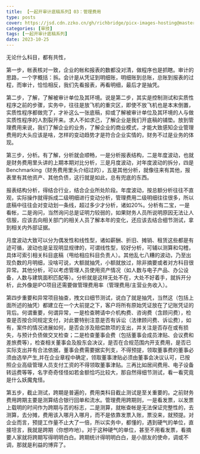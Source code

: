 ```yaml
---
title: 【一起开审计底稿系列】03：管理费用
type: posts
cover: https://jsd.cdn.zzko.cn/gh/richbridge/picx-images-hosting@master/thumbnail/CPA-审计.jpg
categories: [审技]
tags: [一起开审计底稿系列]
date: 2023-10-25
---
```

无论什么科目，都有共性，

第一步，帐表核对一致，企业的帐和报表的数都没对清，做程序也是抓瞎。审计的思路，一个字概括：拆。会计是从凭证到明细账，明细账到总账，总账到报表的过程，而审计，恰恰相反，我们先看报表，再看明细，最后才是抽凭。
 
第二步，了解，了解被审计单位及其环境。说是第二步，其实是控制测试和实质性程序之前的步骤，实务中，往往是放飞机的重灾区，即使不放飞机也是本末倒置，实质性程序都做完了，才补这么一张底稿，抑或了解被审计单位及其环境的人与做实质性程序的人割裂开来。求人不如求己，了解企业是我们开底稿的铺垫。放到管理费用来说，我们了解企业的业务，了解企业的商业模式，才能大致感知企业管理费用的大头应该是啥，怎样的变动趋势才是符合企业实情的，财务不过是业务的体现。
 
第三步，分析。有了解，分析就会顺畅，一是分析报表结构，二是年度波动，也就是财务费用里头讲的上期本期对比分析，三是月度波动，对年度波动的拆分，四是Benchmarking（财务费用里头介绍过的），五是其他分析，就像往来有其他，报表里有其他资产、其他负债，这行就是如此，总有兜底的东西。
 
报表结构分析，得结合行业，结合企业所处阶段。年度波动，按总额分析往往不直观，实际操作就得拆成二级明细进行变动分析，管理费用二级明细往往很多，所以底稿中往往会对变动划一条线，超过多少才分析，诸如20%。分析有二宝，一是看帐，二是询问，当然询问总是证明力较弱的，如果财务人员所说明原因无法让人信服，应该去向相关部门的相关人员了解本年的变化，还应该去结合细节测试，拿到相关内外部证据。
 
月度波动大致可以分为偶发性和线性型，诸如薪酬、折旧、摊销、租赁这些都是有迹可循，波动也是呈现明显规律的，可谓线性型，较好分析，可辅以测算和勾稽，具体可索引相关科目底稿（甩给相应科目负责人）。其他乱七八糟的波动，乃至出现负数的月明细，没啥可说，大额就抽凭，小额就放过，除非摘要或者对方科目很异常。其他分析，可以考虑管理人员使用资产情况（如人数与电子产品、办公设备，人数与建筑面积匹配等）。分析就是这样无处不在，大处不好着手，就拆开分析，此外像是IPO项目还需要做管理费用率（管理费用/主营业务收入）。
 
第四步重要和异常项目抽查，拽文曰细节测试，说白了就是抽凭，当然这（包括上面所述的抽凭）都建立在一个大前提之下，客户将所有原始凭证放在了记账凭证的背后。何谓重要，何谓异常，一是检查聘请中介机构费、咨询费（含顾问费），检查是否按合同规定支付，对此要特别注意是否有诉讼（法律顾问费、诉讼费），如有，案件的情况进展如何，是否会涉及赔偿款项的支出，并关注是否存在或有损失，与预计负债做交叉检查；二是检查董事会费（包括董事会成员津贴、会议费和差旅费等），检查相关董事会及股东会决议，是否在合规范围内开支费用，是否已实际支出并有合法依据，董事会费需要据实列支，不得预提，领取董事费的董事必须由选举产生,并在企业章程中确定，领取董事津贴必须由董事会决议认可，已按照企业高级管理人员支付工资的不得领取董事津贴。三再比如居间费用、电子设备转运费等等，名字奇奇怪怪如若金额恰巧比较大，那自然得细节测试，看一看究竟是什么妖魔鬼怪。
 
第五步，截止测试，跨期是普遍的，费用类科目截止测试是至关重要的。之前财务费用跨期主要是测算结合银行回单和流水。管理费用跨期则，一是看发票，以发票上载明的时间作为跨期与否的标志，二是测算，就帐查帐是无法保证完整性的，去测算，去分摊，费用该入哪月入哪月，而不是依靠发票入账，票没来，就预提。对企业而言，预提工作量不止大了一倍，所以实务中，都懂的，遇到硬气的单位，直接坦言，我就是跨期（你想咋地）。对于这种硬气的单位，甚至不用看发票，看摘要人家就将跨期写得明明白白。跨期统计得明明白白，是小朋友的使命，调或不调，那就是利益的博弈了。
